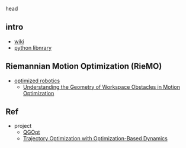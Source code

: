 head    

## intro

- [wiki](https://optimization.cbe.cornell.edu/index.php?title=Riemannian_optimization)
- [python libnrary](https://pymanopt.org/docs/stable/)

## Riemannian Motion Optimization (RieMO)

- [optimized robotics](https://www.nathanratliff.com/publications)
    - [Understanding the Geometry of Workspace Obstacles in Motion Optimization]()


## Ref

- project
    - [QGOpt](https://github.com/LuchnikovI/QGOpt)
    - [Trajectory Optimization with Optimization-Based Dynamics](https://github.com/thowell/optimization_dynamics)